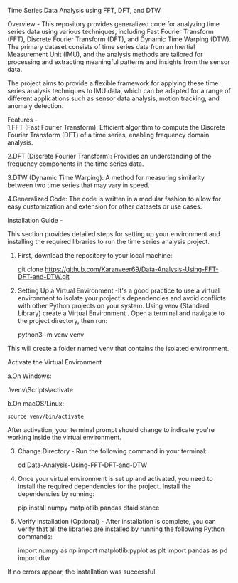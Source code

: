 Time Series Data Analysis using FFT, DFT, and DTW

Overview -
This repository provides generalized code for analyzing time series data using various techniques, including Fast Fourier Transform (FFT), Discrete Fourier Transform (DFT), and Dynamic Time Warping (DTW). The primary dataset consists of time series data from an Inertial Measurement Unit (IMU), and the analysis methods are tailored for processing and extracting meaningful patterns and insights from the sensor data.

The project aims to provide a flexible framework for applying these time series analysis techniques to IMU data, which can be adapted for a range of different applications such as sensor data analysis, motion tracking, and anomaly detection.


Features -                                                                                                                                                                                                                                                   
1.FFT (Fast Fourier Transform): Efficient algorithm to compute the Discrete Fourier Transform (DFT) of a time series, enabling frequency domain analysis.

2.DFT (Discrete Fourier Transform): Provides an understanding of the frequency components in the time series data.

3.DTW (Dynamic Time Warping): A method for measuring similarity between two time series that may vary in speed.

4.Generalized Code: The code is written in a modular fashion to allow for easy customization and extension for other datasets or use cases.


Installation Guide -

This section provides detailed steps for setting up your environment and installing the required libraries to run the time series analysis project.

1. First, download the repository to your local machine:

   git clone https://github.com/Karanveer69/Data-Analysis-Using-FFT-DFT-and-DTW.git

2. Setting Up a Virtual Environment -It's a good practice to use a virtual environment to isolate your project's dependencies and avoid conflicts with other Python projects on your system. Using venv (Standard Library) create a Virtual Environment . Open a terminal and navigate to the project directory, then run:

   python3 -m venv venv

This will create a folder named venv that contains the isolated environment.

Activate the Virtual Environment

a.On Windows:

   .\venv\Scripts\activate

b.On macOS/Linux:

    source venv/bin/activate

After activation, your terminal prompt should change to indicate you're working inside the virtual environment.

   


3. Change Directory - Run the following command in your terminal:

   cd Data-Analysis-Using-FFT-DFT-and-DTW

   
4. Once your virtual environment is set up and activated, you need to install the required dependencies for the project. Install the dependencies by running:

   pip install numpy matplotlib pandas dtaidistance


5. Verify Installation (Optional) - After installation is complete, you can verify that all the libraries are installed by running the following Python commands:

   import numpy as np
   import matplotlib.pyplot as plt
   import pandas as pd
   import dtw

If no errors appear, the installation was successful. 


